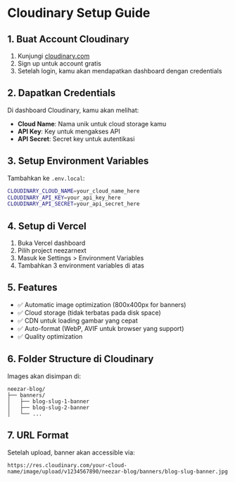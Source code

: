 # Cloudinary Setup Guide

## 1. Buat Account Cloudinary

1. Kunjungi [cloudinary.com](https://cloudinary.com)
2. Sign up untuk account gratis
3. Setelah login, kamu akan mendapatkan dashboard dengan credentials

## 2. Dapatkan Credentials

Di dashboard Cloudinary, kamu akan melihat:
- **Cloud Name**: Nama unik untuk cloud storage kamu
- **API Key**: Key untuk mengakses API
- **API Secret**: Secret key untuk autentikasi

## 3. Setup Environment Variables

Tambahkan ke `.env.local`:

```bash
CLOUDINARY_CLOUD_NAME=your_cloud_name_here
CLOUDINARY_API_KEY=your_api_key_here  
CLOUDINARY_API_SECRET=your_api_secret_here
```

## 4. Setup di Vercel

1. Buka Vercel dashboard
2. Pilih project neezarnext
3. Masuk ke Settings > Environment Variables
4. Tambahkan 3 environment variables di atas

## 5. Features

- ✅ Automatic image optimization (800x400px for banners)
- ✅ Cloud storage (tidak terbatas pada disk space)
- ✅ CDN untuk loading gambar yang cepat
- ✅ Auto-format (WebP, AVIF untuk browser yang support)
- ✅ Quality optimization

## 6. Folder Structure di Cloudinary

Images akan disimpan di:
```
neezar-blog/
├── banners/
│   ├── blog-slug-1-banner
│   ├── blog-slug-2-banner
│   └── ...
```

## 7. URL Format

Setelah upload, banner akan accessible via:
```
https://res.cloudinary.com/your-cloud-name/image/upload/v1234567890/neezar-blog/banners/blog-slug-banner.jpg
```
